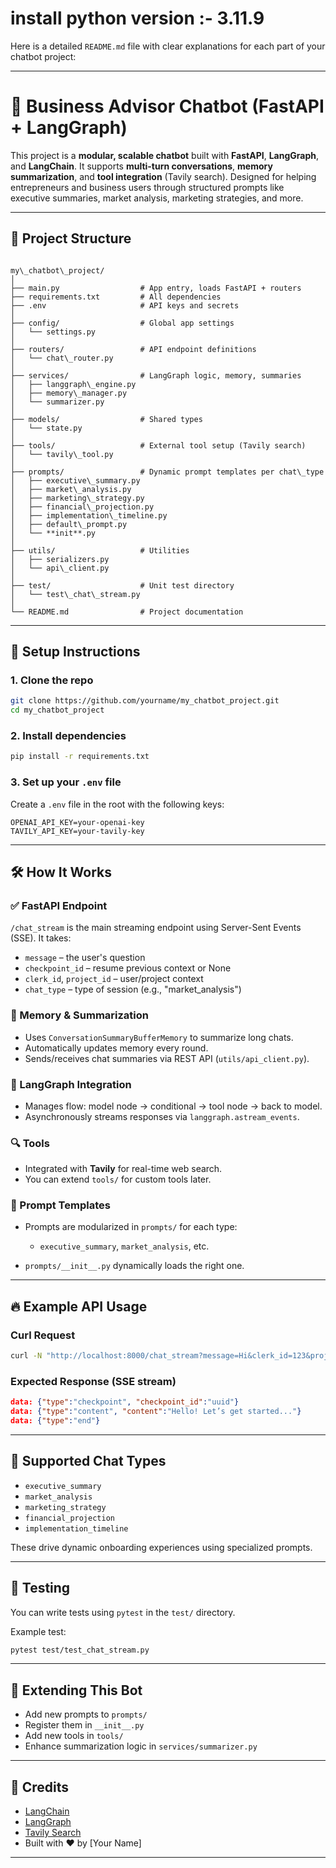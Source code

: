 

# install python version :- 3.11.9




Here is a detailed `README.md` file with clear explanations for each part of your chatbot project:

---


# 🧠 Business Advisor Chatbot (FastAPI + LangGraph)

This project is a **modular, scalable chatbot** built with **FastAPI**, **LangGraph**, and **LangChain**. It supports **multi-turn conversations**, **memory summarization**, and **tool integration** (Tavily search). Designed for helping entrepreneurs and business users through structured prompts like executive summaries, market analysis, marketing strategies, and more.

---

## 📁 Project Structure

```

my\_chatbot\_project/
│
├── main.py                  # App entry, loads FastAPI + routers
├── requirements.txt         # All dependencies
├── .env                     # API keys and secrets
│
├── config/                  # Global app settings
│   └── settings.py
│
├── routers/                 # API endpoint definitions
│   └── chat\_router.py
│
├── services/                # LangGraph logic, memory, summaries
│   ├── langgraph\_engine.py
│   ├── memory\_manager.py
│   └── summarizer.py
│
├── models/                  # Shared types
│   └── state.py
│
├── tools/                   # External tool setup (Tavily search)
│   └── tavily\_tool.py
│
├── prompts/                 # Dynamic prompt templates per chat\_type
│   ├── executive\_summary.py
│   ├── market\_analysis.py
│   ├── marketing\_strategy.py
│   ├── financial\_projection.py
│   ├── implementation\_timeline.py
│   ├── default\_prompt.py
│   └── **init**.py
│
├── utils/                   # Utilities
│   ├── serializers.py
│   └── api\_client.py
│
├── test/                    # Unit test directory
│   └── test\_chat\_stream.py
│
└── README.md                # Project documentation

````

---

## 🚀 Setup Instructions

### 1. Clone the repo

```bash
git clone https://github.com/yourname/my_chatbot_project.git
cd my_chatbot_project
````

### 2. Install dependencies

```bash
pip install -r requirements.txt
```

### 3. Set up your `.env` file

Create a `.env` file in the root with the following keys:

```
OPENAI_API_KEY=your-openai-key
TAVILY_API_KEY=your-tavily-key
```

---

## 🛠️ How It Works

### ✅ FastAPI Endpoint

`/chat_stream` is the main streaming endpoint using Server-Sent Events (SSE). It takes:

* `message` – the user's question
* `checkpoint_id` – resume previous context or None
* `clerk_id`, `project_id` – user/project context
* `chat_type` – type of session (e.g., "market\_analysis")

### 🧠 Memory & Summarization

* Uses `ConversationSummaryBufferMemory` to summarize long chats.
* Automatically updates memory every round.
* Sends/receives chat summaries via REST API (`utils/api_client.py`).

### 🧩 LangGraph Integration

* Manages flow: model node → conditional → tool node → back to model.
* Asynchronously streams responses via `langgraph.astream_events`.

### 🔍 Tools

* Integrated with **Tavily** for real-time web search.
* You can extend `tools/` for custom tools later.

### 💬 Prompt Templates

* Prompts are modularized in `prompts/` for each type:

  * `executive_summary`, `market_analysis`, etc.
* `prompts/__init__.py` dynamically loads the right one.

---

## 🔥 Example API Usage

### Curl Request

```bash
curl -N "http://localhost:8000/chat_stream?message=Hi&clerk_id=123&project_id=456&chat_type=executive_summary"
```

### Expected Response (SSE stream)

```json
data: {"type":"checkpoint", "checkpoint_id":"uuid"}
data: {"type":"content", "content":"Hello! Let’s get started..."}
data: {"type":"end"}
```

---


## 📘 Supported Chat Types

* `executive_summary`
* `market_analysis`
* `marketing_strategy`
* `financial_projection`
* `implementation_timeline`

These drive dynamic onboarding experiences using specialized prompts.

---

## 🧪 Testing

You can write tests using `pytest` in the `test/` directory.

Example test:

```bash
pytest test/test_chat_stream.py
```


---

## 🧩 Extending This Bot

* Add new prompts to `prompts/`
* Register them in `__init__.py`
* Add new tools in `tools/`
* Enhance summarization logic in `services/summarizer.py`

---


## 🙏 Credits

* [LangChain](https://github.com/langchain-ai/langchain)
* [LangGraph](https://github.com/langchain-ai/langgraph)
* [Tavily Search](https://www.tavily.com/)
* Built with ❤️ by \[Your Name]

---

```
